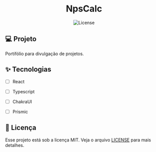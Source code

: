 <h1 align="center">
  NpsCalc
</h1>

<p align="center">
  <img alt="License" src="https://img.shields.io/static/v1?label=license&message=MIT&color=E51C44&labelColor=0A1033">

## 💻 Projeto

Portifólio para divulgação de projetos.

## ✨ Tecnologias

- [ ] React
- [ ] Typescript
- [ ] ChakraUI
- [ ] Prismic


## 📄 Licença

Esse projeto está sob a licença MIT. Veja o arquivo [LICENSE](LICENSE.md) para mais detalhes.

<br />
